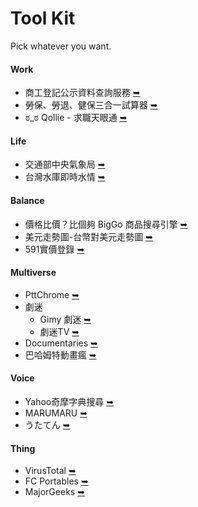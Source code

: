 # Tool Kit
Pick whatever you want.

#### Work
  * 商工登記公示資料查詢服務 [➥](https://findbiz.nat.gov.tw/fts/query/QueryBar/queryInit.do)
  * 勞保、勞退、健保三合一試算器 [➥](https://tw0517.tw/labor-cost/)
  * ಠ_ಠ Qollie - 求職天眼通 [➥](https://www.qollie.com/)

#### Life
  * 交通部中央氣象局 [➥](https://www.cwb.gov.tw/V8/C/)
  * 台灣水庫即時水情 [➥](https://water.taiwanstat.com/)

#### Balance
  * 價格比價？比個夠 BigGo 商品搜尋引擎 [➥](https://biggo.com.tw/)
  * 美元走勢圖-台幣對美元走勢圖 [➥](https://www.taiwanrate.org/exchange_rate_chart.php?c=USD)
  * 591實價登錄 [➥](https://market.591.com.tw/?regionId=6&sectionId=73)

#### Multiverse
  * PttChrome [➥](https://iamchucky.github.io/PttChrome/?ssh=true)
  * 劇迷
    * Gimy 劇迷 [➥](https://gimy.app/)
    * 劇迷TV [➥](https://jumi.tv/)
  * Documentaries [➥](https://ihavenotv.com/)
  * 巴哈姆特動畫瘋 [➥](https://ani.gamer.com.tw/)

#### Voice
  * Yahoo奇摩字典搜尋 [➥](https://tw.dictionary.search.yahoo.com/)
  * MARUMARU [➥](https://www.jpmarumaru.com/tw/index.asp)
  * うたてん [➥](https://utaten.com/)

#### Thing
  * VirusTotal [➥](https://www.virustotal.com/gui/)
  * FC Portables [➥](https://www.fcportables.com/)
  * MajorGeeks [➥](https://www.majorgeeks.com/)
